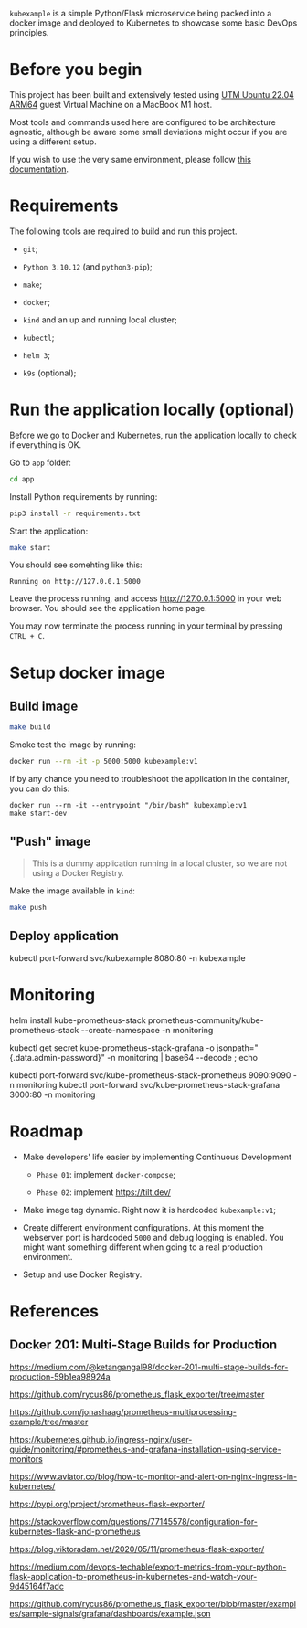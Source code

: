 `kubexample` is a simple Python/Flask microservice being packed into a docker image and deployed to Kubernetes to showcase some basic DevOps principles.

# Before you begin

This project has been built and extensively tested using [UTM Ubuntu 22.04 ARM64](https://mac.getutm.app/gallery/ubuntu-20-04) guest Virtual Machine on a MacBook M1 host.

Most tools and commands used here are configured to be architecture agnostic, although be aware some small deviations might occur if you are using a different setup.

If you wish to use the very same environment, please follow [this documentation](./doc/utm-ubuntu-2204-arm64.md).

# Requirements

The following tools are required to build and run this project.

- `git`;

- `Python 3.10.12` (and `python3-pip`);

- `make`;

- `docker`;

- `kind` and an up and running local cluster;

- `kubectl`;

- `helm 3`;

- `k9s` (optional);

# Run the application locally (optional)

Before we go to Docker and Kubernetes, run the application locally to check if everything is OK.

Go to `app` folder:

```bash
cd app
```

Install Python requirements by running:

```bash
pip3 install -r requirements.txt
```

Start the application:

```bash
make start
```

You should see somehting like this:

```
Running on http://127.0.0.1:5000
```

Leave the process running, and access http://127.0.0.1:5000 in your web browser. You should see the application home page.

You may now terminate the process running in your terminal by pressing `CTRL + C`.

# Setup docker image

## Build image

```bash
make build
```

Smoke test the image by running:

```bash
docker run --rm -it -p 5000:5000 kubexample:v1
```

If by any chance you need to troubleshoot the application in the container, you can do this:

```
docker run --rm -it --entrypoint "/bin/bash" kubexample:v1
make start-dev
```

## "Push" image

> This is a dummy application running in a local cluster, so we are not using a Docker Registry.

Make the image available in `kind`:

```bash
make push
```

## Deploy application

kubectl port-forward svc/kubexample 8080:80 -n kubexample

# Monitoring

helm install kube-prometheus-stack prometheus-community/kube-prometheus-stack --create-namespace -n monitoring

kubectl get secret kube-prometheus-stack-grafana -o jsonpath="{.data.admin-password}"  -n monitoring | base64 --decode ; echo

kubectl port-forward svc/kube-prometheus-stack-prometheus 9090:9090 -n monitoring
kubectl port-forward svc/kube-prometheus-stack-grafana 3000:80 -n monitoring


# Roadmap

- Make developers' life easier by implementing Continuous Development

  - `Phase 01`: implement `docker-compose`;

  - `Phase 02`: implement https://tilt.dev/

- Make image tag dynamic. Right now it is hardcoded `kubexample:v1`;

- Create different environment configurations. At this moment the webserver port is hardcoded `5000` and debug logging is enabled. You might want something different when going to a real production environment.

- Setup and use Docker Registry.

# References

## Docker 201: Multi-Stage Builds for Production

https://medium.com/@ketangangal98/docker-201-multi-stage-builds-for-production-59b1ea98924a

https://github.com/rycus86/prometheus_flask_exporter/tree/master

https://github.com/jonashaag/prometheus-multiprocessing-example/tree/master

https://kubernetes.github.io/ingress-nginx/user-guide/monitoring/#prometheus-and-grafana-installation-using-service-monitors

https://www.aviator.co/blog/how-to-monitor-and-alert-on-nginx-ingress-in-kubernetes/



https://pypi.org/project/prometheus-flask-exporter/

https://stackoverflow.com/questions/77145578/configuration-for-kubernetes-flask-and-prometheus

https://blog.viktoradam.net/2020/05/11/prometheus-flask-exporter/

https://medium.com/devops-techable/export-metrics-from-your-python-flask-application-to-prometheus-in-kubernetes-and-watch-your-9d45164f7adc

https://github.com/rycus86/prometheus_flask_exporter/blob/master/examples/sample-signals/grafana/dashboards/example.json